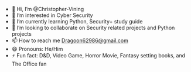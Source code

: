 - 👋 Hi, I’m @Christopher-Vining
- 👀 I’m interested in Cyber Security
- 🌱 I’m currently learning Python, Security+ study guide
- 💞️ I’m looking to collaborate on Security related projects and Python projects
- 📫 How to reach me Dragoon62986@gmail.com
- 😄 Pronouns: He/Him
- ⚡ Fun fact: D&D, Video Game, Horror Movie, Fantasy setting books, and The Office fan

<!---
Christopher-Vining/Christopher-Vining is a ✨ special ✨ repository because its `README.md` (this file) appears on your GitHub profile.
You can click the Preview link to take a look at your changes.
--->
